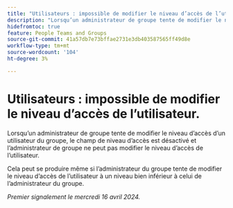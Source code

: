 ```yaml
---
title: "Utilisateurs : impossible de modifier le niveau d’accès de l’utilisateur"
description: "Lorsqu’un administrateur de groupe tente de modifier le niveau d’accès d’un utilisateur du groupe, le champ de niveau d’accès est désactivé et l’administrateur de groupe ne peut pas modifier le niveau d’accès de l’utilisateur."
hidefromtoc: true
feature: People Teams and Groups
source-git-commit: 41a57db7e73bffae2731e3db403587565ff49d8e
workflow-type: tm+mt
source-wordcount: '104'
ht-degree: 3%

---
```



# Utilisateurs : impossible de modifier le niveau d’accès de l’utilisateur.

Lorsqu’un administrateur de groupe tente de modifier le niveau d’accès d’un utilisateur du groupe, le champ de niveau d’accès est désactivé et l’administrateur de groupe ne peut pas modifier le niveau d’accès de l’utilisateur.

Cela peut se produire même si l’administrateur du groupe tente de modifier le niveau d’accès de l’utilisateur à un niveau bien inférieur à celui de l’administrateur du groupe.

_Premier signalement le mercredi 16 avril 2024._

